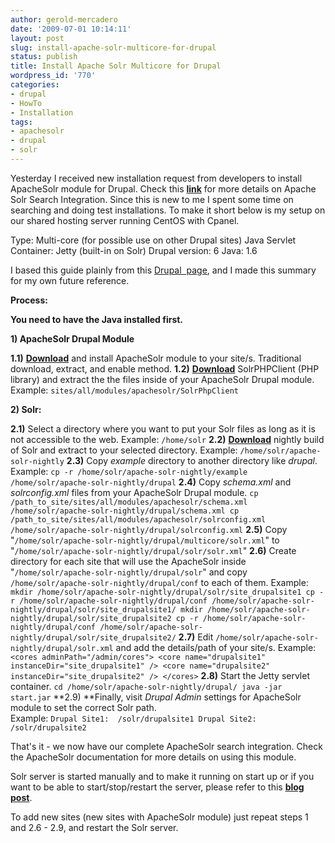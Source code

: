 ```yaml
---
author: gerold-mercadero
date: '2009-07-01 10:14:11'
layout: post
slug: install-apache-solr-multicore-for-drupal
status: publish
title: Install Apache Solr Multicore for Drupal
wordpress_id: '770'
categories:
- drupal
- HowTo
- Installation
tags:
- apachesolr
- drupal
- solr
---
```


Yesterday I received new installation request from developers to install ApacheSolr module for Drupal.  Check this **[link](http://drupal.org/project/apachesolr)** for more details on Apache Solr Search Integration.  Since this is new to me I spent some time on searching and doing test installations.  To make it short below is my setup on our shared hosting server running CentOS with Cpanel.

Type: Multi-core  (for possible use on other Drupal sites)
Java Servlet Container: Jetty (built-in on Solr)
Drupal version: 6
Java: 1.6

I based this guide plainly from this [Drupal  page](http://drupal.org/node/484800), and I made this summary for my own future reference.

**Process:**

**You need to have the Java installed first.**

**1)  ApacheSolr Drupal Module**

**1.1)** [**Download**](http://drupal.org/project/apachesolr) and install ApacheSolr module to your site/s. Traditional download, extract, and enable method.
**1.2)** [**Download**](http://code.google.com/p/solr-php-client/) SolrPHPClient (PHP library) and extract the the files inside of your ApacheSolr Drupal module.
Example: `sites/all/modules/apachesolr/SolrPhpClient`

**2) Solr:**

**2.1)** Select a directory where you want to put your Solr files as long as it is not accessible to the web.
Example: `/home/solr`
**2.2)** [**Download**](http://people.apache.org/builds/lucene/solr/nightly/) nightly build of Solr and extract to your selected directory.
Example: `/home/solr/apache-solr-nightly`
**2.3)** Copy _example_ directory to another directory like _drupal_.
Example:
`cp -r /home/solr/apache-solr-nightly/example /home/solr/apache-solr-nightly/drupal`
**2.4)** Copy _schema.xml_ and _solrconfig.xml_ files from your ApacheSolr Drupal module.
`cp /path_to_site/sites/all/modules/apachesolr/schema.xml /home/solr/apache-solr-nightly/drupal/schema.xml
cp /path_to_site/sites/all/modules/apachesolr/solrconfig.xml /home/solr/apache-solr-nightly/drupal/solrconfig.xml`
**2.5)** Copy "`/home/solr/apache-solr-nightly/drupal/multicore/solr.xml`" to "`/home/solr/apache-solr-nightly/drupal/solr/solr.xml`"
**2.6)** Create directory for each site that will use the ApacheSolr inside "`/home/solr/apache-solr-nightly/drupal/solr`" and copy
`/home/solr/apache-solr-nightly/drupal/conf` to each of them.
Example:
`mkdir /home/solr/apache-solr-nightly/drupal/solr/site_drupalsite1
cp -r /home/solr/apache-solr-nightly/drupal/conf /home/solr/apache-solr-nightly/drupal/solr/site_drupalsite1/
mkdir /home/solr/apache-solr-nightly/drupal/solr/site_drupalsite2
cp -r /home/solr/apache-solr-nightly/drupal/conf /home/solr/apache-solr-nightly/drupal/solr/site_drupalsite2/`
**2.7)** Edit `/home/solr/apache-solr-nightly/drupal/solr.xml` and add the details/path of your site/s.
Example:
`<cores adminPath="/admin/cores">
<core name="drupalsite1" instanceDir="site_drupalsite1" />
<core name="drupalsite2" instanceDir="site_drupalsite2" />
</cores>`
**2.8)** Start the Jetty servlet container.
`cd /home/solr/apache-solr-nightly/drupal/
java -jar start.jar`
**2.9) **Finally, visit _Drupal Admin_ settings for ApacheSolr module to set the correct Solr path.  
Example:
`Drupal Site1:  /solr/drupalsite1
Drupal Site2:  /solr/drupalsite2`

That's it - we now have our complete ApacheSolr search integration.  Check the ApacheSolr documentation for more details on using this module.

Solr server is started manually and to make it running on start up or if you want to be able to start/stop/restart the server, please refer to this **[blog post](http://19thstreetdesign.com/blog/2009.02.04/installing-apache-solr-drupal-6)**.

To add new sites (new sites with ApacheSolr module) just repeat steps 1 and 2.6 - 2.9, and restart the Solr server.
